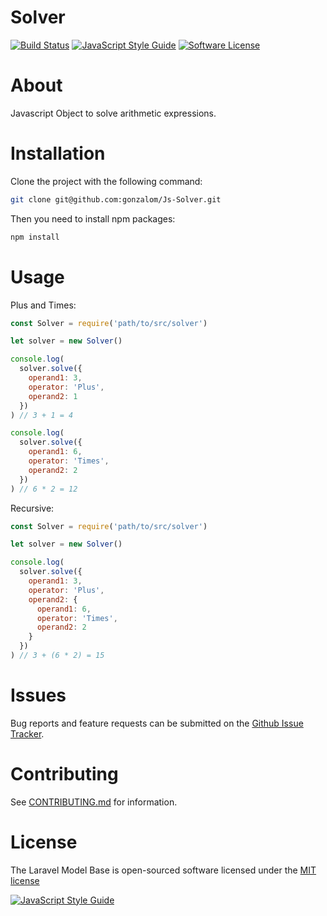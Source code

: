 Solver
======

[![Build Status][ico-travis]][link-travis]
[![JavaScript Style Guide](https://img.shields.io/badge/code_style-standard-brightgreen.svg)](https://standardjs.com)
[![Software License][ico-license]](LICENCE.md)

# About

Javascript Object to solve arithmetic expressions.


# Installation

Clone the project with the following command:

```bash
git clone git@github.com:gonzalom/Js-Solver.git
```

Then you need to install npm packages:
```bash
npm install
```

# Usage

Plus and Times:

```javascript
const Solver = require('path/to/src/solver')

let solver = new Solver()

console.log(
  solver.solve({
    operand1: 3,
    operator: 'Plus',
    operand2: 1
  })
) // 3 + 1 = 4

console.log(
  solver.solve({
    operand1: 6,
    operator: 'Times',
    operand2: 2
  })
) // 6 * 2 = 12
```

Recursive:

```javascript
const Solver = require('path/to/src/solver')

let solver = new Solver()

console.log(
  solver.solve({
    operand1: 3,
    operator: 'Plus',
    operand2: {
      operand1: 6,
      operator: 'Times',
      operand2: 2
    }
  })
) // 3 + (6 * 2) = 15
```

# Issues

Bug reports and feature requests can be submitted on the [Github Issue Tracker](https://github.com/gonzalom/Js-Solver/issues).

# Contributing

See [CONTRIBUTING.md](CONTRIBUTING.md) for information.

# License

The Laravel Model Base is open-sourced software licensed under the [MIT license](http://opensource.org/licenses/MIT)

[![JavaScript Style Guide](https://cdn.rawgit.com/feross/standard/master/badge.svg)](https://github.com/feross/standard)

[ico-license]: https://img.shields.io/badge/license-MIT-brightgreen.svg?style=flat-square
[ico-travis]: https://travis-ci.org/gonzalom/Js-Solver.svg?branch=master

[link-travis]: https://travis-ci.org/gonzalom/Js-Solver
[link-author]: https://github.com/gonzalom

